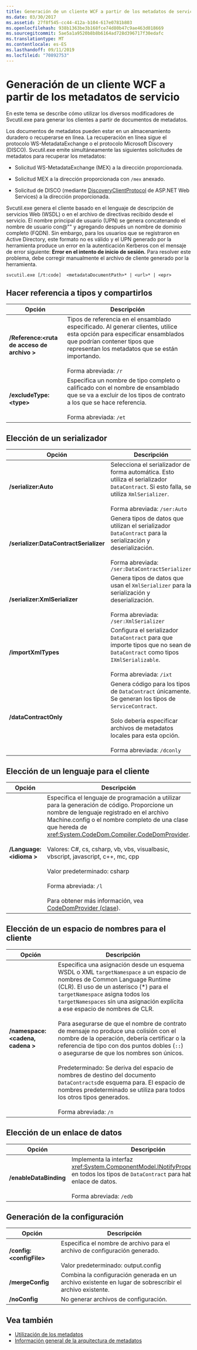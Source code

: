 ```yaml
---
title: Generación de un cliente WCF a partir de los metadatos de servicio
ms.date: 03/30/2017
ms.assetid: 27f8f545-cc44-412a-b104-617e0781b803
ms.openlocfilehash: 938b1363be3b168fce74d80b47c9ae463d018669
ms.sourcegitcommit: 5ae5a1a9520b8b8b6164ad728d396717f30edafc
ms.translationtype: MT
ms.contentlocale: es-ES
ms.lasthandoff: 09/11/2019
ms.locfileid: "70892753"
---
```

# <a name="generating-a-wcf-client-from-service-metadata"></a>Generación de un cliente WCF a partir de los metadatos de servicio
En este tema se describe cómo utilizar los diversos modificadores de Svcutil.exe para generar los clientes a partir de documentos de metadatos.  
  
 Los documentos de metadatos pueden estar en un almacenamiento duradero o recuperarse en línea. La recuperación en línea sigue el protocolo WS-MetadataExchange o el protocolo Microsoft Discovery (DISCO). Svcutil.exe emite simultáneamente las siguientes solicitudes de metadatos para recuperar los metadatos:  
  
- Solicitud WS-MetadataExchange (MEX) a la dirección proporcionada.  
  
- Solicitud MEX a la dirección proporcionada con `/mex` anexado.  
  
- Solicitud de DISCO (mediante [DiscoveryClientProtocol](https://go.microsoft.com/fwlink/?LinkId=94777) de ASP.NET Web Services) a la dirección proporcionada.  
  
 Svcutil.exe genera el cliente basado en el lenguaje de descripción de servicios Web (WSDL) o en el archivo de directivas recibido desde el servicio. El nombre principal de usuario (UPN) se genera concatenando el nombre de usuario con\@"" y agregando después un nombre de dominio completo (FQDN). Sin embargo, para los usuarios que se registraron en Active Directory, este formato no es válido y el UPN generado por la herramienta produce un error en la autenticación Kerberos con el mensaje de error siguiente: **Error en el intento de inicio de sesión.** Para resolver este problema, debe corregir manualmente el archivo de cliente generado por la herramienta.  
  
```console
svcutil.exe [/t:code]  <metadataDocumentPath>* | <url>* | <epr>  
```  
  
## <a name="referencing-and-sharing-types"></a>Hacer referencia a tipos y compartirlos  
  
|Opción|Descripción|  
|------------|-----------------|  
|**/Reference:\<ruta de acceso de archivo >**|Tipos de referencia en el ensamblado especificado. Al generar clientes, utilice esta opción para especificar ensamblados que podrían contener tipos que representan los metadatos que se están importando.<br /><br /> Forma abreviada: `/r`|  
|**/excludeType:\<type>**|Especifica un nombre de tipo completo o calificado con el nombre de ensamblado que se va a excluir de los tipos de contrato a los que se hace referencia.<br /><br /> Forma abreviada: `/et`|  
  
## <a name="choosing-a-serializer"></a>Elección de un serializador  
  
|Opción|Descripción|  
|------------|-----------------|  
|**/serializer:Auto**|Selecciona el serializador de forma automática. Esto utiliza el serializador `DataContract`. Si esto falla, se utiliza `XmlSerializer`.<br /><br /> Forma abreviada: `/ser:Auto`|  
|**/serializer:DataContractSerializer**|Genera tipos de datos que utilizan el serializador `DataContract` para la serialización y deserialización.<br /><br /> Forma abreviada: `/ser:DataContractSerializer`|  
|**/serializer:XmlSerializer**|Genera tipos de datos que usan el `XmlSerializer` para la serialización y deserialización.<br /><br /> Forma abreviada: `/ser:XmlSerializer`|  
|**/importXmlTypes**|Configura el serializador `DataContract` para que importe tipos que no sean de `DataContract` como tipos `IXmlSerializable`.<br /><br /> Forma abreviada: `/ixt`|  
|**/dataContractOnly**|Genera código para los tipos de `DataContract` únicamente. Se generan los tipos de `ServiceContract`.<br /><br /> Solo debería especificar archivos de metadatos locales para esta opción.<br /><br /> Forma abreviada: `/dconly`|  
  
## <a name="choosing-a-language-for-the-client"></a>Elección de un lenguaje para el cliente  
  
|Opción|Descripción|  
|------------|-----------------|  
|**/Language:\<idioma >**|Especifica el lenguaje de programación a utilizar para la generación de código. Proporcione un nombre de lenguaje registrado en el archivo Machine.config o el nombre completo de una clase que hereda de <xref:System.CodeDom.Compiler.CodeDomProvider>.<br /><br /> Valores: C#, cs, csharp, vb, vbs, visualbasic, vbscript, javascript, c++, mc, cpp<br /><br /> Valor predeterminado: csharp<br /><br /> Forma abreviada: `/l`<br /><br /> Para obtener más información, vea [CodeDomProvider (clase](https://go.microsoft.com/fwlink/?LinkId=94778)).|  
  
## <a name="choosing-a-namespace-for-the-client"></a>Elección de un espacio de nombres para el cliente  
  
|Opción|Descripción|  
|------------|-----------------|  
|**/namespace:\<cadena, cadena >**|Especifica una asignación desde un esquema WSDL o XML `targetNamespace` a un espacio de nombres de Common Language Runtime (CLR). El uso de un asterisco (*) para el `targetNamespace` asigna todos los `targetNamespaces` sin una asignación explícita a ese espacio de nombres de CLR.<br /><br /> Para asegurarse de que el nombre de contrato de mensaje no produce una colisión con el nombre de la operación, debería certificar o la referencia de tipo con dos puntos dobles (`::`) o asegurarse de que los nombres son únicos.<br /><br /> Predeterminado: Se deriva del espacio de nombres de destino del documento `DataContracts`de esquema para. El espacio de nombres predeterminado se utiliza para todos los otros tipos generados.<br /><br /> Forma abreviada: `/n`|  
  
## <a name="choosing-a-data-binding"></a>Elección de un enlace de datos  
  
|Opción|Descripción|  
|------------|-----------------|  
|**/enableDataBinding**|Implementa la interfaz <xref:System.ComponentModel.INotifyPropertyChanged> en todos los tipos de `DataContract` para habilitar el enlace de datos.<br /><br /> Forma abreviada: `/edb`|  
  
## <a name="generating-configuration"></a>Generación de la configuración  
  
|Opción|Descripción|  
|------------|-----------------|  
|**/config:\<configFile>**|Especifica el nombre de archivo para el archivo de configuración generado.<br /><br /> Valor predeterminado: output.config|  
|**/mergeConfig**|Combina la configuración generada en un archivo existente en lugar de sobrescribir el archivo existente.|  
|**/noConfig**|No generar archivos de configuración.|  
  
## <a name="see-also"></a>Vea también

- [Utilización de los metadatos](../../../../docs/framework/wcf/feature-details/using-metadata.md)
- [Información general de la arquitectura de metadatos](../../../../docs/framework/wcf/feature-details/metadata-architecture-overview.md)
